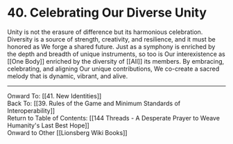 # 40. Celebrating Our Diverse Unity

Unity is not the erasure of difference but its harmonious celebration. Diversity is a source of strength, creativity, and resilience, and it must be honored as We forge a shared future. Just as a symphony is enriched by the depth and breadth of unique instruments, so too is Our interexistence as [[One Body]] enriched by the diversity of [[All]] its members. By embracing, celebrating, and aligning Our unique contributions, We co-create a sacred melody that is dynamic, vibrant, and alive.

____

Onward To: [[41. New Identities]]  
Back To: [[39. Rules of the Game and Minimum Standards of Interoperability]]  
Return to Table of Contents: [[144 Threads - A Desperate Prayer to Weave Humanity's Last Best Hope]]  
Onward to Other [[Lionsberg Wiki Books]]  
